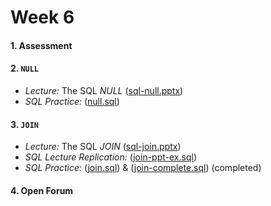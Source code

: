 # Week 6

#### 1. Assessment

#### 2. `NULL` 

  + *Lecture:* The SQL *NULL* ([sql-null.pptx](https://mrrisley.github.io/sql-uc-fall2019/week-6/sql-null.pptx))
  + *SQL Practice:* ([null.sql](https://mrrisley.github.io/sql-uc-fall2019/week-6/null.sql))

#### 3. `JOIN`

  + *Lecture:* The SQL *JOIN* ([sql-join.pptx](https://mrrisley.github.io/sql-uc-fall2019/week-6/sql-join.pptx))
  + *SQL Lecture Replication:* ([join-ppt-ex.sql](https://mrrisley.github.io/sql-uc-fall2019/week-6/join-ppt-ex.sql))
  + *SQL Practice:* ([join.sql](https://mrrisley.github.io/sql-uc-fall2019/week-6/join.sql)) & ([join-complete.sql](https://mrrisley.github.io/sql-uc-fall2019/week-6/join-complete.sql)) (completed)

#### 4. Open Forum




